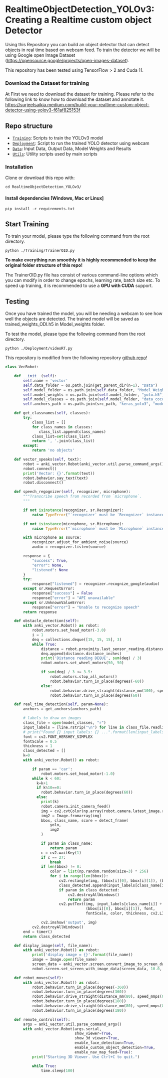 # RealtimeObjectDetection_YOLOv3: Creating a Realtime custom object Detector

Using this Repository you can build an object detector that can detect objects in real time based on webcam feed.
To train the detector we will be using Google open Image Dataset (https://opensource.google/projects/open-images-dataset).

This repository has been tested using TensorFlow > 2 and Cuda 11.

### Download the Dataset for training

At First we need to download the dataset for training. 
Please refer to the following link to know how to download the dataset and annotate it.
https://surjeetsaikia.medium.com/build-your-realtime-custom-object-detector-using-yolov3-f61af825153f


## Repo structure
+ [`Training`](/Training/): Scripts to train the YOLOv3 model
+ [`Deployment`](/Deployment/): Script to run the trained YOLO detector using webcam
+ [`Data`](/Data/): Input Data, Output Data, Model Weights and Results
+ [`Utils`](/Utils/): Utility scripts used by main scripts


### Installation


Clone or download this repo with:
```
cd RealtimeObjectDetection_YOLOv3/
```

#### Install dependencies [Windows, Mac or Linux]
```
pip install -r requirements.txt
```



## Start Training

To train your model, please type the following command from the root directory.

```
python ./Training/TrainerOID.py

```
 
**To make everything run smoothly it is highly recommended to keep the original folder structure of this repo!**

The TrainerOID.py file has consist of various command-line options which you can modify in order to change epochs, learning rate, batch size etc. 
To speed up training, it is recommended to use a **GPU with CUDA** support. 


## Testing
Once you have trained the model, you will be needing a webcam to see how well the objects are detected.
The trained model will be saved as trained_weights_ODI.h5 in Model_weights folder.

To test the model, please type the following command from the root directory.


```
python ./Deployment/videoRT.py

```

 
This repository  is modified from the following repository [github repo](https://github.com/AntonMu/TrainYourOwnYOLO)!
 
```python
class VecRobot:

    def __init__(self):
        self.name = 'vector'
        self.data_folder = os.path.join(get_parent_dir(n=1), "Data")
        self.model_folder = os.path.join(self.data_folder, "Model_Weights")
        self.model_weights = os.path.join(self.model_folder, "yolo.h5")
        self.model_classes = os.path.join(self.model_folder, "data_coco.txt")
        self.anchors_path = os.path.join(src_path, "keras_yolo3", "model_data", "yolo_anchors.txt")

    def get_classnames(self, classes):
        try:
            class_list = []
            for class_names in classes:
               class_list.append(class_names)
            class_list=set(class_list)
            return ', '.join(class_list)
        except:
            return 'no objects'

    def vector_speaks(self, text):
        robot = anki_vector.Robot(anki_vector.util.parse_command_args().serial)
        robot.connect()
        print('Vector: {}'.format(text))
        robot.behavior.say_text(text)
        robot.disconnect()

    def speech_regognizer(self, recognizer, microphone):
        """Transcribe speech from recorded from `microphone`.
        """

        if not isinstance(recognizer, sr.Recognizer):
            raise TypeError("`recognizer` must be `Recognizer` instance")

        if not isinstance(microphone, sr.Microphone):
            raise TypeError("`microphone` must be `Microphone` instance")

        with microphone as source:
            recognizer.adjust_for_ambient_noise(source)
            audio = recognizer.listen(source)

        response = {
            "success": True,
            "error": None,
            "listened": None
        }
        try:
            response["listened"] = recognizer.recognize_google(audio)
        except sr.RequestError:
            response["success"] = False
            response["error"] = "API unavailable"
        except sr.UnknownValueError:
            response["error"] = "Unable to recognize speech"
        return response

    def obstacle_detection(self):
        with anki_vector.Robot() as robot:
            robot.motors.set_head_motor(-3.0)
            i = 1
            deq = collections.deque([15, 15, 15], 3)
            while True:
                distance = robot.proximity.last_sensor_reading.distance
                deq.append(distance.distance_inches)
                print('Distance reading DEQUE', sum(deq) / 3)
                robot.motors.set_wheel_motors(50, 50)

                if sum(deq) / 3 <= 3.5:
                    robot.motors.stop_all_motors()
                    robot.behavior.turn_in_place(degrees(-60))
                else:
                    robot.behavior.drive_straight(distance_mm(100), speed_mmps(80))
                    robot.behavior.turn_in_place(degrees(60))

    def real_time_detection(self, param=None):
        anchors = get_anchors(anchors_path)

        # labels to draw on images
        class_file = open(model_classes, "r")
        input_labels = [line.rstrip("\n") for line in class_file.readlines()]
        # print("Found {} input labels: {} ...".format(len(input_labels), input_labels))
        font = cv2.FONT_HERSHEY_SIMPLEX
        fontScale = 0.5
        thickness = 1
        class_detected = []
        k=0
        with anki_vector.Robot() as robot:

            if param == 'car':
                robot.motors.set_head_motor(-1.0)
            while k < 60:
              k=k+1
              if k%10==0:
                robot.behavior.turn_in_place(degrees(60))
              else:
                print(k)
                robot.camera.init_camera_feed()
                img = cv2.cvtColor(np.array(robot.camera.latest_image.raw_image), cv2.COLOR_RGB2BGR)
                img2 = Image.fromarray(img)
                bbox, class_name, score = detect_frame(
                    yolo,
                    img2
                )

                if param in class_name:
                    return param
                c = cv2.waitKey(1)
                if c == 27:
                    break
                if len(bbox) != 0:
                    color = list(np.random.random(size=3) * 256)
                    for i in range(len(bbox)):
                        cv2.rectangle(img, (bbox[i][0], bbox[i][1]), (bbox[i][2], bbox[i][3]), color, 2)
                        class_detected.append(input_labels[class_name[i]])
                        if param in class_detected:
                            cv2.destroyAllWindows()
                            return param
                        cv2.putText(img, input_labels[class_name[i]] + '  Prob:' + str(score[i]),
                                    (bbox[i][0], bbox[i][1]), font,
                                    fontScale, color, thickness, cv2.LINE_AA)

                cv2.imshow('output', img)
            cv2.destroyAllWindows()
        end = timer()
        return class_detected

    def display_image(self, file_name):
        with anki_vector.Robot() as robot:
            print('display image = {}'.format(file_name))
            image = Image.open(file_name)
            screen_data = anki_vector.screen.convert_image_to_screen_data(image.resize(screen_dimensions))
            robot.screen.set_screen_with_image_data(screen_data, 10.0, True)

    def robot_moves(self):
        with anki_vector.Robot() as robot:
            robot.behavior.turn_in_place(degrees(-360))
            robot.behavior.turn_in_place(degrees(360))
            robot.behavior.drive_straight(distance_mm(80), speed_mmps(80))
            robot.behavior.turn_in_place(degrees(180))
            robot.behavior.drive_straight(distance_mm(80), speed_mmps(80))
            robot.behavior.turn_in_place(degrees(180))

    def remote_control(self):
        args = anki_vector.util.parse_command_args()
        with anki_vector.Robot(args.serial,
                               show_viewer=True,
                               show_3d_viewer=True,
                               enable_face_detection=True,
                               enable_custom_object_detection=True,
                               enable_nav_map_feed=True):
            print("Starting 3D Viewer. Use Ctrl+C to quit.")

            while True:
                time.sleep(100)


```
